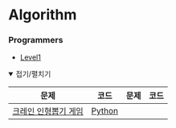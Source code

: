 # Algorithm



### Programmers

* [Level1](https://programmers.co.kr/learn/challenges?tab=all_challenges)

<details open> <summary>접기/펼치기</summary>

|                             문제                             |                             코드                             | 문제 | 코드 |
| :----------------------------------------------------------: | :----------------------------------------------------------: | :--: | :--: |
| [크레인 인형뽑기 게임](https://programmers.co.kr/learn/courses/30/lessons/64061?language=python3) | [Python](https://github.com/novies/Algorithm/blob/master/Programmers/Level1/크레인인형뽑기게임.py) |      |      |

